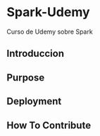 # Spark-Udemy
Curso de Udemy sobre Spark 

## Introduccion

## Purpose

## Deployment

## How To Contribute
